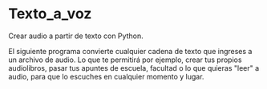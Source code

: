 # Texto_a_voz
Crear audio a partir de texto con Python.

El siguiente programa convierte cualquier cadena de texto que ingreses a un archivo de audio. 
Lo que te permitirá por ejemplo, crear tus propios audiolibros, pasar tus apuntes de escuela, 
facultad o lo que quieras "leer" a audio, para que lo escuches en cualquier momento y lugar.
